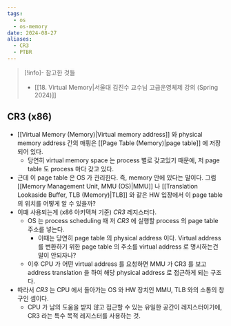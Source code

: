 ```yaml
---
tags:
  - os
  - os-memory
date: 2024-08-27
aliases:
  - CR3
  - PTBR
---
```

> [!info]- 참고한 것들
> - [[18. Virtual Memory|서울대 김진수 교수님 고급운영체제 강의 (Spring 2024)]]

## CR3 (x86)

- [[Virtual Memory (Memory)|Virtual memory address]] 와 physical memory address 간의 매핑은 [[Page Table (Memory)|page table]] 에 저장되어 있다.
	- 당연히 virtual memory space 는 process 별로 갖고있기 때문에, 저 page table 도 process 마다 갖고 있다.
- 근데 이 page table 은 OS 가 관리한다. 즉, memory 안에 있다는 말이다. 그럼 [[Memory Management Unit, MMU (OS)|MMU]] 나 [[Translation Lookaside Buffer, TLB (Memory)|TLB]] 와 같은 HW 입장에서 이 page table 의 위치를 어떻게 알 수 있을까?
- 이떄 사용되는게 (x86 아키텍쳐 기준) *CR3* 레지스터다.
	- OS 는 process scheduling 때 저 *CR3* 에 실행할 process 의 page table 주소를 넣는다.
		- 이때는 당연히 page table 의 physical address 이다. Virtual address 를 변환하기 위한 page table 의 주소를 virtual address 로 명시하는건 말이 안되자나?
	- 이후 CPU 가 어떤 virtual address 를 요청하면 MMU 가 CR3 를 보고 address translation 을 하여 해당 physical address 로 접근하게 되는 구조다.
- 따라서 *CR3* 는 CPU 에서 돌아가는 OS 와 HW 장치인 MMU, TLB 와의 소통의 창구인 셈이다.
	- CPU 가 남의 도움을 받지 않고 접근할 수 있는 유일한 공간이 레지스터이기에, CR3 라는 특수 목적 레지스터를 사용하는 것.